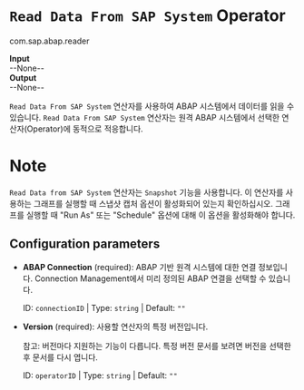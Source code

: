 `Read Data From SAP System` Operator
=======
com.sap.abap.reader

**Input**<br>
--None--<br>
**Output**<br>
--None--

`Read Data From SAP System` 연산자를 사용하여 ABAP 시스템에서 데이터를 읽을 수 있습니다. 
`Read Data From SAP System` 연산자는 원격 ABAP 시스템에서 선택한 연산자(Operator)에 동적으로 적응합니다.

Note
=======

`Read Data from SAP System` 연산자는 `Snapshot` 기능을 사용합니다. 
이 연산자를 사용하는 그래프를 실행할 때 스냅샷 캡처 옵션이 활성화되어 있는지 확인하십시오. 
그래프를 실행할 때 "Run As" 또는 "Schedule" 옵션에 대해 이 옵션을 활성화해야 합니다.


Configuration parameters
------------

* **ABAP Connection** (required): ABAP 기반 원격 시스템에 대한 연결 정보입니다.
Connection Management에서 미리 정의된 ABAP 연결을 선택할 수 있습니다.

    ID: `connectionID` | Type: `string` | Default: `""`

* **Version** (required): 사용할 연산자의 특정 버전입니다.

    참고: 버전마다 지원하는 기능이 다릅니다. 특정 버전 문서를 보려면 버전을 선택한 후 문서를 다시 엽니다.

    ID: `operatorID` | Type: `string` | Default: `""`

